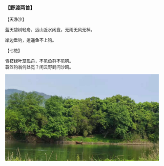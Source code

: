 ### 【野渡两首】

【天净沙】

蓝天碧树轻舟，远山近水闲叟，无雨无风无棹。 

岸边垂钓，逍遥鱼不上钩。

【七绝】

青枝绿叶笼孤舟，不见鱼群不见钩。  
蓑笠钓翁何处觅？闲云野鹤问沙鸥。

![](01.jpg)
